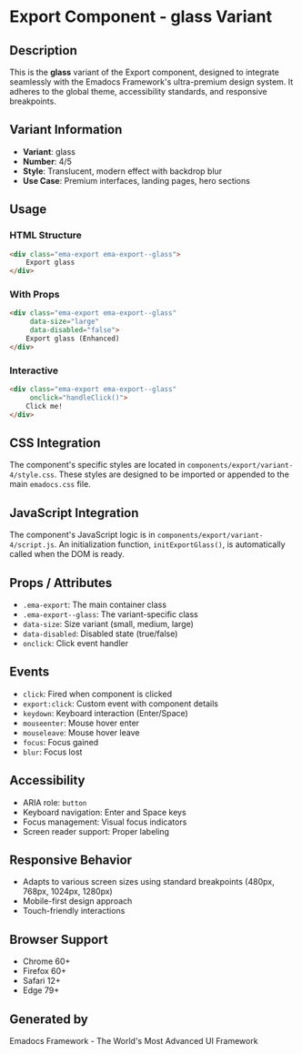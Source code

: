 # Export Component - glass Variant

## Description
This is the **glass** variant of the Export component, designed to integrate seamlessly with the Emadocs Framework's ultra-premium design system. It adheres to the global theme, accessibility standards, and responsive breakpoints.

## Variant Information
- **Variant**: glass
- **Number**: 4/5
- **Style**: Translucent, modern effect with backdrop blur
- **Use Case**: Premium interfaces, landing pages, hero sections

## Usage

### HTML Structure
```html
<div class="ema-export ema-export--glass">
    Export glass
</div>
```

### With Props
```html
<div class="ema-export ema-export--glass" 
     data-size="large" 
     data-disabled="false">
    Export glass (Enhanced)
</div>
```

### Interactive
```html
<div class="ema-export ema-export--glass" 
     onclick="handleClick()">
    Click me!
</div>
```

## CSS Integration
The component's specific styles are located in `components/export/variant-4/style.css`. These styles are designed to be imported or appended to the main `emadocs.css` file.

## JavaScript Integration
The component's JavaScript logic is in `components/export/variant-4/script.js`. An initialization function, `initExportGlass()`, is automatically called when the DOM is ready.

## Props / Attributes
- `.ema-export`: The main container class
- `.ema-export--glass`: The variant-specific class
- `data-size`: Size variant (small, medium, large)
- `data-disabled`: Disabled state (true/false)
- `onclick`: Click event handler

## Events
- `click`: Fired when component is clicked
- `export:click`: Custom event with component details
- `keydown`: Keyboard interaction (Enter/Space)
- `mouseenter`: Mouse hover enter
- `mouseleave`: Mouse hover leave
- `focus`: Focus gained
- `blur`: Focus lost

## Accessibility
- ARIA role: `button`
- Keyboard navigation: Enter and Space keys
- Focus management: Visual focus indicators
- Screen reader support: Proper labeling

## Responsive Behavior
- Adapts to various screen sizes using standard breakpoints (480px, 768px, 1024px, 1280px)
- Mobile-first design approach
- Touch-friendly interactions

## Browser Support
- Chrome 60+
- Firefox 60+
- Safari 12+
- Edge 79+

## Generated by
Emadocs Framework - The World's Most Advanced UI Framework
